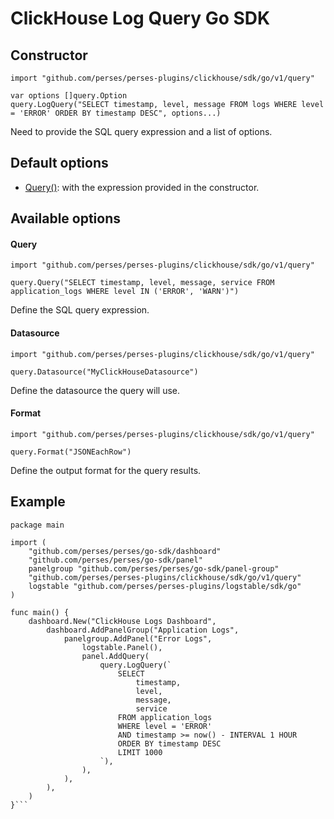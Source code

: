 # ClickHouse Log Query Go SDK

## Constructor

```golang
import "github.com/perses/perses-plugins/clickhouse/sdk/go/v1/query"

var options []query.Option
query.LogQuery("SELECT timestamp, level, message FROM logs WHERE level = 'ERROR' ORDER BY timestamp DESC", options...)
```

Need to provide the SQL query expression and a list of options.

## Default options

- [Query()](#query): with the expression provided in the constructor.

## Available options

#### Query

```golang
import "github.com/perses/perses-plugins/clickhouse/sdk/go/v1/query"

query.Query("SELECT timestamp, level, message, service FROM application_logs WHERE level IN ('ERROR', 'WARN')")
```

Define the SQL query expression.

#### Datasource

```golang
import "github.com/perses/perses-plugins/clickhouse/sdk/go/v1/query"

query.Datasource("MyClickHouseDatasource")
```

Define the datasource the query will use.

#### Format

```golang
import "github.com/perses/perses-plugins/clickhouse/sdk/go/v1/query"

query.Format("JSONEachRow")
```

Define the output format for the query results.

## Example

```golang
package main

import (
	"github.com/perses/perses/go-sdk/dashboard"
	"github.com/perses/perses/go-sdk/panel"
	panelgroup "github.com/perses/perses/go-sdk/panel-group"
	"github.com/perses/perses-plugins/clickhouse/sdk/go/v1/query"
	logstable "github.com/perses/perses-plugins/logstable/sdk/go"
)

func main() {
	dashboard.New("ClickHouse Logs Dashboard",
		dashboard.AddPanelGroup("Application Logs",
			panelgroup.AddPanel("Error Logs",
				logstable.Panel(),
				panel.AddQuery(
					query.LogQuery(`
						SELECT 
							timestamp,
							level,
							message,
							service
						FROM application_logs 
						WHERE level = 'ERROR'
						AND timestamp >= now() - INTERVAL 1 HOUR
						ORDER BY timestamp DESC
						LIMIT 1000
					`),
				),
			),
		),
	)
}```
```
